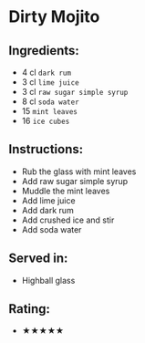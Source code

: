 # Dirty Mojito

## Ingredients:
- 4 cl `dark rum`
- 3 cl `lime juice`
- 3 cl `raw sugar simple syrup`
- 8 cl `soda water`
- 15 `mint leaves`
- 16 `ice cubes`

## Instructions:
- Rub the glass with mint leaves
- Add raw sugar simple syrup
- Muddle the mint leaves
- Add lime juice
- Add dark rum
- Add crushed ice and stir
- Add soda water

## Served in:
- Highball glass

## Rating:
- ★★★★★